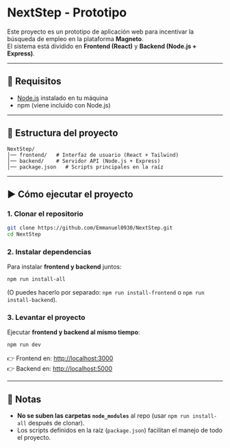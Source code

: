 # NextStep - Prototipo

Este proyecto es un prototipo de aplicación web para incentivar la búsqueda de empleo en la plataforma **Magneto**.  
El sistema está dividido en **Frontend (React)** y **Backend (Node.js + Express)**.

---

## 🚀 Requisitos
- [Node.js](https://nodejs.org/) instalado en tu máquina  
- npm (viene incluido con Node.js)

---

## 📂 Estructura del proyecto
```
NextStep/
│── frontend/   # Interfaz de usuario (React + Tailwind)
│── backend/    # Servidor API (Node.js + Express)
│── package.json   # Scripts principales en la raíz
```

---

## ▶️ Cómo ejecutar el proyecto

### 1. Clonar el repositorio
```bash
git clone https://github.com/Emmanuel0930/NextStep.git
cd NextStep
```

### 2. Instalar dependencias
Para instalar **frontend y backend** juntos:
```bash
npm run install-all
```

(O puedes hacerlo por separado: `npm run install-frontend` o `npm run install-backend`).

### 3. Levantar el proyecto
Ejecutar **frontend y backend al mismo tiempo**:
```bash
npm run dev
```
👉 Frontend en: [http://localhost:3000](http://localhost:3000)  
👉 Backend en: [http://localhost:5000](http://localhost:5000)  

---

## 📝 Notas
- **No se suben las carpetas `node_modules`** al repo (usar `npm run install-all` después de clonar).  
- Los scripts definidos en la raíz (`package.json`) facilitan el manejo de todo el proyecto.  
